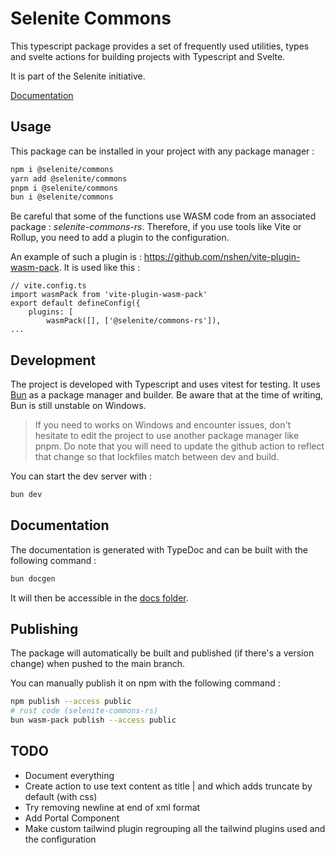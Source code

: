 # Selenite Commons

This typescript package provides a set of frequently used utilities, types and svelte actions for building projects
with Typescript and Svelte.

It is part of the Selenite initiative.

[Documentation](https://shaitanlyss.github.io/selenite-commons/modules.html)

## Usage

This package can be installed in your project with any package manager :

```bash
npm i @selenite/commons
yarn add @selenite/commons
pnpm i @selenite/commons
bun i @selenite/commons
```

Be careful that some of the functions use WASM code from an associated package : _selenite-commons-rs_.
Therefore, if you use tools like Vite or Rollup, you need to add a plugin to the configuration.

An example of such a plugin is : https://github.com/nshen/vite-plugin-wasm-pack. It is used like this :

```
// vite.config.ts
import wasmPack from 'vite-plugin-wasm-pack'
export default defineConfig({
	plugins: [
		wasmPack([], ['@selenite/commons-rs']),
...
```

## Development

The project is developed with Typescript and uses vitest for testing. It uses [Bun](https://bun.sh/docs/installation) as a package manager and builder. Be aware that at the time of writing, Bun is still unstable on Windows.

> If you need to works on Windows and encounter issues, don't hesitate to edit the project to use another package manager like pnpm. Do note that you will need to update the github action to reflect that change so that lockfiles match between dev and build.

You can start the dev server with :

```bash
bun dev
```

## Documentation

The documentation is generated with TypeDoc and can be built with the following command :

```bash
bun docgen
```

It will then be accessible in the [docs folder](./docs).

## Publishing

The package will automatically be built and published (if there's a version change) when pushed to the main branch.

You can manually publish it on npm with the following command :

```bash
npm publish --access public
# rust code (selenite-commons-rs)
bun wasm-pack publish --access public
```

## TODO

- Document everything
- Create action to use text content as title | and which adds truncate by default (with css)
- Try removing newline at end of xml format
- Add Portal Component
- Make custom tailwind plugin regrouping all the tailwind plugins used and the configuration
